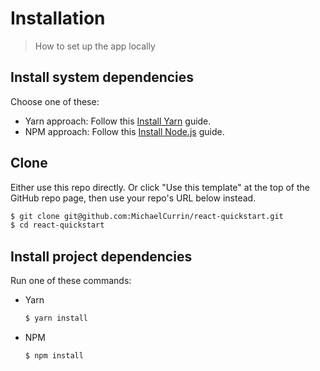 # Installation
> How to set up the app locally


## Install system dependencies

Choose one of these:

- Yarn approach: Follow this [Install Yarn](https://gist.github.com/MichaelCurrin/bdc34c554fa3023ee81449eb77375fcb) guide.
- NPM approach: Follow this [Install Node.js](https://gist.github.com/MichaelCurrin/aa1fc56419a355972b96bce23f3bccba) guide.


## Clone

Either use this repo directly. Or click "Use this template" at the top of the GitHub repo page, then use your repo's URL below instead.

```sh
$ git clone git@github.com:MichaelCurrin/react-quickstart.git
$ cd react-quickstart
```


## Install project dependencies

Run one of these commands:

- Yarn
    ```sh
    $ yarn install
    ```
- NPM
    ```sh
    $ npm install
    ```
